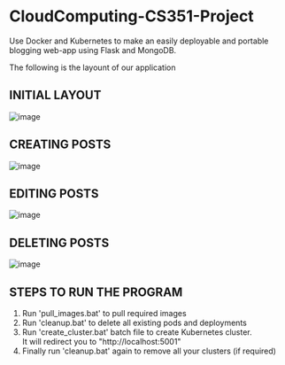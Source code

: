 # CloudComputing-CS351-Project
Use Docker and Kubernetes to make an easily deployable and portable blogging web-app using Flask and MongoDB.

The following is the layount of our application

## INITIAL LAYOUT

![image](https://user-images.githubusercontent.com/79107280/233130142-414eaa5e-e98a-4f71-8fd3-9dd6771bdce2.png)

## CREATING POSTS

![image](https://user-images.githubusercontent.com/79107280/233130342-304a742e-21c1-48e5-b6b8-026d7c49255b.png)

## EDITING POSTS

![image](https://user-images.githubusercontent.com/79107280/233130408-4d88fc8b-ae29-4801-8e59-48754b874fdf.png)

## DELETING POSTS

![image](https://user-images.githubusercontent.com/79107280/233130486-5128749d-dbce-45d8-8049-32e878c3700f.png)

## STEPS TO RUN THE PROGRAM 

1. Run 'pull_images.bat' to pull required images
2. Run 'cleanup.bat' to delete all existing pods and deployments
3. Run 'create_cluster.bat' batch file to create Kubernetes cluster.\
    It will redirect you to "http://localhost:5001"
4. Finally run 'cleanup.bat' again to remove all your clusters (if required)
